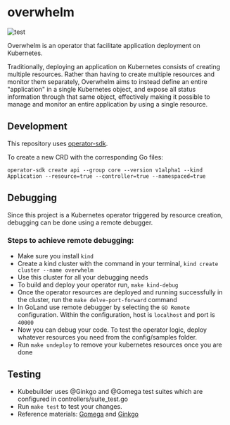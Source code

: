 # overwhelm
![test](https://github.com/ExpediaGroup/overwhelm/workflows/test/badge.svg?branch=master)

Overwhelm is an operator that facilitate application deployment on Kubernetes.

Traditionally, deploying an application on Kubernetes consists of creating multiple resources.
Rather than having to create multiple resources and monitor them separately, Overwhelm aims to
instead define an entire "application" in a single Kubernetes object, and expose all status
information through that same object, effectively making it possible to manage and monitor an
entire application by using a single resource.


## Development 
This repository uses [operator-sdk](https://sdk.operatorframework.io/docs/building-operators/golang/quickstart/).

To create a new CRD with the corresponding Go files:
```console
operator-sdk create api --group core --version v1alpha1 --kind Application --resource=true --controller=true --namespaced=true
```

## Debugging
Since this project is a Kubernetes operator triggered by resource creation, debugging can be done using a remote debugger.

### Steps to achieve remote debugging:

* Make sure you install `kind`
* Create a kind cluster with the command in your terminal, `kind create cluster --name overwhelm`
* Use this cluster for all your debugging needs
* To build and deploy your operator run, `make kind-debug`
* Once the operator resources are deployed and running successfully in the cluster, run the `make delve-port-forward` command
* In GoLand use remote debugger by selecting the `GO Remote` configuration. Within the configuration, host is `localhost` and port is `40000`
* Now you can debug your code. To test the operator logic, deploy whatever resources you need from the config/samples folder.
* Run `make undeploy` to remove your kubernetes resources once you are done

## Testing

* Kubebuilder uses @Ginkgo and @Gomega test suites which are configured in controllers/suite_test.go
* Run `make test` to test your changes. 
* Reference materials: [Gomega](https://onsi.github.io/gomega/) and [Ginkgo](https://onsi.github.io/ginkgo/)